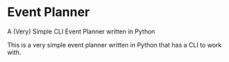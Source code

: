 # Event Planner
A (Very) Simple CLI Event Planner written in Python

This is a very simple event planner written in Python that has a CLI to work with.
